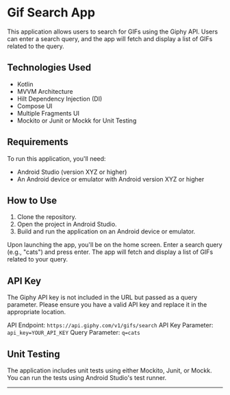 
# Gif Search App



This application allows users to search for GIFs using the Giphy API. Users can enter a search query, and the app will fetch and display a list of GIFs related to the query.

## Technologies Used

- Kotlin
- MVVM Architecture
- Hilt Dependency Injection (DI)
- Compose UI
- Multiple Fragments UI
- Mockito or Junit or Mockk for Unit Testing

## Requirements

To run this application, you'll need:

- Android Studio (version XYZ or higher)
- An Android device or emulator with Android version XYZ or higher

## How to Use

1. Clone the repository.
2. Open the project in Android Studio.
3. Build and run the application on an Android device or emulator.

Upon launching the app, you'll be on the home screen. Enter a search query (e.g., "cats") and press enter. The app will fetch and display a list of GIFs related to your query.

## API Key

The Giphy API key is not included in the URL but passed as a query parameter. Please ensure you have a valid API key and replace it in the appropriate location.

API Endpoint: `https://api.giphy.com/v1/gifs/search`
API Key Parameter: `api_key=YOUR_API_KEY`
Query Parameter: `q=cats`

## Unit Testing

The application includes unit tests using either Mockito, Junit, or Mockk. You can run the tests using Android Studio's test runner.

---

